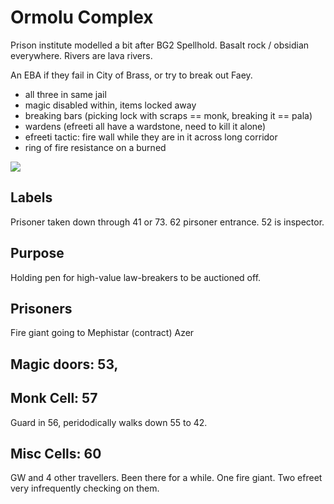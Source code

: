 # Ormolu Complex
Prison institute modelled a bit after BG2 Spellhold.
Basalt rock / obsidian everywhere. Rivers are lava rivers.

An EBA if they fail in City of Brass, or try to break out Faey.

- all three in same jail
- magic disabled within, items locked away
- breaking bars (picking lock with scraps == monk, breaking it == pala)
- wardens (efreeti all have a wardstone, need to kill it alone)
- efreeti tactic: fire wall while they are in it across long corridor
- ring of fire resistance on a burned

![](ormolu.jpg)

## Labels
Prisoner taken down through 41 or 73.
62 pirsoner entrance.
52 is inspector.

## Purpose
Holding pen for high-value law-breakers to be auctioned off.

## Prisoners
Fire giant going to Mephistar (contract)
Azer

## Magic doors: 53,

## Monk Cell: 57
Guard in 56, peridodically walks down 55 to 42.

## Misc Cells: 60
GW and 4 other travellers. Been there for a while. One fire giant.
Two efreet very infrequently checking on them.
